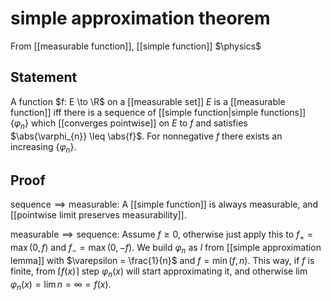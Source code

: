 # simple approximation theorem
From [[measurable function]], [[simple function]]
$\physics$
## Statement
A function $f: E \to \R$ on a [[measurable set]] $E$ is a [[measurable function]] iff there is a sequence of [[simple function|simple functions]] $\{ \varphi_{n} \}$ which [[converges pointwise]] on $E$ to $f$ and satisfies $\abs{\varphi_{n}} \leq \abs{f}$. For nonnegative $f$ there exists an increasing $\{ \varphi_{n} \}$.

## Proof
$\text{sequence} \implies \text{measurable}$:
A [[simple function]] is always measurable, and [[pointwise limit preserves measurability]].

$\text{measurable} \implies \text{sequence}$:
Assume $f \geq 0$, otherwise just apply this to $f_{+} = \max(0, f)$ and $f_{-} = \max(0, -f)$.
We build $\varphi_{n}$ as $l$ from [[simple approximation lemma]] with $\varepsilon = \frac{1}{n}$ and $f = \min(f, n)$. This way, if $f$ is finite, from $\lceil f(x) \rceil$ step $\varphi_{n}(x)$ will start approximating it, and otherwise $\lim \varphi_{n}(x) = \lim n = \infty = f(x)$.